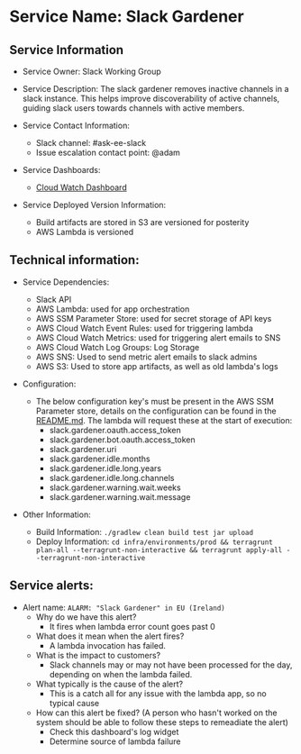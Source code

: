 # Service Name: Slack Gardener

## Service Information

* Service Owner: Slack Working Group

* Service Description: The slack gardener removes inactive channels in a slack instance. This helps improve discoverability of active channels, guiding slack users towards channels with active members. 

* Service Contact Information:

    * Slack channel: #ask-ee-slack
    * Issue escalation contact point: @adam 

* Service Dashboards:

    * [Cloud Watch Dashboard](https://eu-west-1.console.aws.amazon.com/cloudwatch/home?region=eu-west-1#dashboards:name=ee-slack-gardener-dashboard)

* Service Deployed Version Information: 

    * Build artifacts are stored in S3 are versioned for posterity
    * AWS Lambda is versioned 

## Technical information:

* Service Dependencies:

    * Slack API
    * AWS Lambda: used for app orchestration
    * AWS SSM Parameter Store: used for secret storage of API keys
    * AWS Cloud Watch Event Rules: used for triggering lambda
    * AWS Cloud Watch Metrics: used for triggering alert emails to SNS
    * AWS Cloud Watch Log Groups: Log Storage 
    * AWS SNS: Used to send metric alert emails to slack admins
    * AWS S3: Used to store app artifacts, as well as old lambda's logs

* Configuration:

    * The below configuration key's must be present in the AWS SSM Parameter store, details on the configuration can be found in the [README.md](README.md). The lambda will request these at the start of execution:
        * slack.gardener.oauth.access_token
        * slack.gardener.bot.oauth.access_token
        * slack.gardener.uri
        * slack.gardener.idle.months
        * slack.gardener.idle.long.years
        * slack.gardener.idle.long.channels
        * slack.gardener.warning.wait.weeks
        * slack.gardener.warning.wait.message

* Other Information:

    * Build Information: `./gradlew clean build test jar upload`
    * Deploy Information: `cd infra/environments/prod && terragrunt plan-all --terragrunt-non-interactive && terragrunt apply-all --terragrunt-non-interactive`

## Service alerts:

  * Alert name: `ALARM: "Slack Gardener" in EU (Ireland)`
      * Why do we have this alert?
        * It fires when lambda error count goes past 0
      * What does it mean when the alert fires? 
        * A lambda invocation has failed.
      * What is the impact to customers?
        * Slack channels may or may not have been processed for the day, depending on when the lambda failed.
      * What typically is the cause of the alert?
        * This is a catch all for any issue with the lambda app, so no typical cause
      * How can this alert be fixed? (A person who hasn't worked on the system should be able to follow these steps to remeadiate the alert)
        * Check this dashboard's log widget
        * Determine source of lambda failure